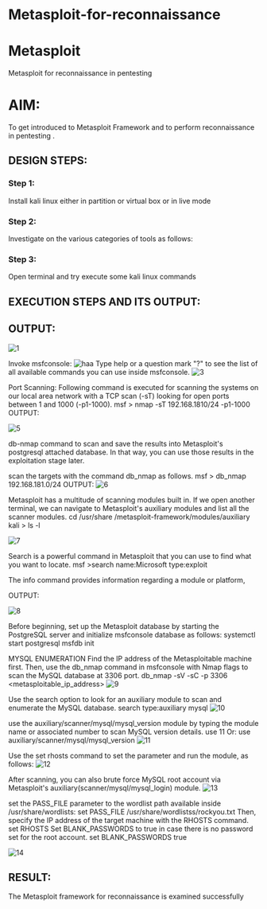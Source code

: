 # Metasploit-for-reconnaissance
# Metasploit
Metasploit for reconnaissance in pentesting

# AIM:

To get introduced to Metasploit Framework and to  perform reconnaissance  in pentesting .

## DESIGN STEPS:

### Step 1:

Install kali linux either in partition or virtual box or in live mode

### Step 2:

Investigate on the various categories of tools as follows:

### Step 3:

Open terminal and try execute some kali linux commands

## EXECUTION STEPS AND ITS OUTPUT:
## OUTPUT:
![1](https://github.com/Nandhinijaya/Metasploit-for-reconnaissance/assets/121998147/7c7815d7-ba01-4211-81f1-9f2d517c6600)

Invoke msfconsole:
![haa](https://github.com/Nandhinijaya/Metasploit-for-reconnaissance/assets/121998147/5d24f63a-ef14-4418-93e8-0beb8492ebd4)
Type help or a question mark "?" to see the list of all available commands you can use inside msfconsole.
![3](https://github.com/Nandhinijaya/Metasploit-for-reconnaissance/assets/121998147/be282796-aec4-4f7d-b549-89eb65104b2e)

Port Scanning: Following command is executed for scanning the systems on our local area network with a TCP scan (-sT) looking for open ports between 1 and 1000 (-p1-1000). msf > nmap -sT 192.168.1810/24 -p1-1000 OUTPUT:

![5](https://github.com/Nandhinijaya/Metasploit-for-reconnaissance/assets/121998147/4b1bd531-7d2d-4272-b6c0-7ed00f8e7afa)

db-nmap command to scan and save the results into Metasploit's postgresql attached database. In that way, you can use those results in the exploitation stage later.

scan the targets with the command db_nmap as follows. msf > db_nmap 192.168.181.0/24 OUTPUT:
![6](https://github.com/Nandhinijaya/Metasploit-for-reconnaissance/assets/121998147/76ffc805-92d4-435d-aeee-53d347ccaac9)

Metasploit has a multitude of scanning modules built in. If we open another terminal, we can navigate to Metasploit's auxiliary modules and list all the scanner modules. cd /usr/share /metasploit-framework/modules/auxiliary kali > ls -l

![7](https://github.com/Nandhinijaya/Metasploit-for-reconnaissance/assets/121998147/b0c79c2c-2d9f-4ea0-a8e0-79a6e0a09462)

Search is a powerful command in Metasploit that you can use to find what you want to locate. msf >search name:Microsoft type:exploit

The info command provides information regarding a module or platform,

OUTPUT:

![8](https://github.com/Nandhinijaya/Metasploit-for-reconnaissance/assets/121998147/f779dc6a-d6c7-4f6f-a235-7428f3758591)

Before beginning, set up the Metasploit database by starting the PostgreSQL server and initialize msfconsole database as follows: systemctl start postgresql msfdb init

MYSQL ENUMERATION Find the IP address of the Metasploitable machine first. Then, use the db_nmap command in msfconsole with Nmap flags to scan the MySQL database at 3306 port. db_nmap -sV -sC -p 3306 <metasploitable_ip_address>
![9](https://github.com/Nandhinijaya/Metasploit-for-reconnaissance/assets/121998147/3db2e11f-2611-4933-99c2-f687f6ee8c3f)

Use the search option to look for an auxiliary module to scan and enumerate the MySQL database. search type:auxiliary mysql
![10](https://github.com/Nandhinijaya/Metasploit-for-reconnaissance/assets/121998147/b2593591-2e30-472c-9c4a-556bdab6305f)

use the auxiliary/scanner/mysql/mysql_version module by typing the module name or associated number to scan MySQL version details. use 11 Or: use auxiliary/scanner/mysql/mysql_version
![11](https://github.com/Nandhinijaya/Metasploit-for-reconnaissance/assets/121998147/170557ae-e22f-48fd-8eb5-91ab35390993)


Use the set rhosts command to set the parameter and run the module, as follows:
![12](https://github.com/Nandhinijaya/Metasploit-for-reconnaissance/assets/121998147/caf6e71a-d084-4434-8cd3-6f048b414575)

After scanning, you can also brute force MySQL root account via Metasploit's auxiliary(scanner/mysql/mysql_login) module.
![13](https://github.com/Nandhinijaya/Metasploit-for-reconnaissance/assets/121998147/57f2dd80-e706-4291-ad5f-4db50faeeda3)

set the PASS_FILE parameter to the wordlist path available inside /usr/share/wordlists: set PASS_FILE /usr/share/wordlistss/rockyou.txt Then, specify the IP address of the target machine with the RHOSTS command. set RHOSTS Set BLANK_PASSWORDS to true in case there is no password set for the root account. set BLANK_PASSWORDS true

![14](https://github.com/Nandhinijaya/Metasploit-for-reconnaissance/assets/121998147/0f1bb967-c149-4aa8-8d52-876560d8c858)

## RESULT:
The Metasploit framework for reconnaissance is  examined successfully
